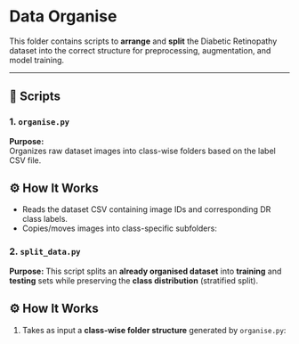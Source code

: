 # Data Organise

This folder contains scripts to **arrange** and **split** the Diabetic Retinopathy dataset into the correct structure for preprocessing, augmentation, and model training.

---

## 📜 Scripts

### 1. `organise.py`
**Purpose:**  
Organizes raw dataset images into class-wise folders based on the label CSV file.

## ⚙️ How It Works
- Reads the dataset CSV containing image IDs and corresponding DR class labels.
- Copies/moves images into class-specific subfolders:

### 2. `split_data.py`

**Purpose:**
This script splits an **already organised dataset** into **training** and **testing** sets while preserving the **class distribution** (stratified split).

## ⚙️ How It Works
1. Takes as input a **class-wise folder structure** generated by `organise.py`:
